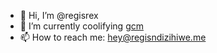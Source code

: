 
- 👋 Hi, I’m @regisrex
- 🌱 I’m currently coolifying [gcm](https://github.com/regisrex/gcm)
- 📫 How to reach me: [hey@regisndizihiwe.me](mailto:hey@regisndizihiwe.me)

